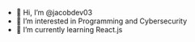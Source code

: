 - 👋 Hi, I’m @jacobdev03
- 👀 I’m interested in Programming and Cybersecurity
- 🌱 I’m currently learning React.js

<!---
jacobdev03/jacobdev03 is a ✨ special ✨ repository because its `README.md` (this file) appears on your GitHub profile.
You can click the Preview link to take a look at your changes.
--->
